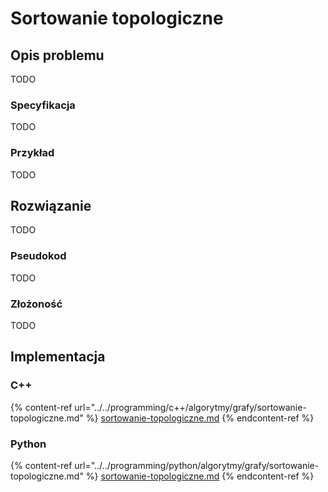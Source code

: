# Sortowanie topologiczne

## Opis problemu

TODO

### Specyfikacja

TODO

### Przykład

TODO

## Rozwiązanie

TODO

### Pseudokod

TODO

### Złożoność

TODO

## Implementacja

### C++

{% content-ref url="../../programming/c++/algorytmy/grafy/sortowanie-topologiczne.md" %}
[sortowanie-topologiczne.md](../../programming/c++/algorytmy/grafy/sortowanie-topologiczne.md)
{% endcontent-ref %}

### Python

{% content-ref url="../../programming/python/algorytmy/grafy/sortowanie-topologiczne.md" %}
[sortowanie-topologiczne.md](../../programming/python/algorytmy/grafy/sortowanie-topologiczne.md)
{% endcontent-ref %}
